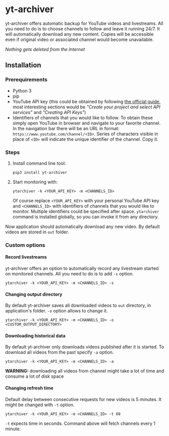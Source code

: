 # yt-archiver
yt-archiver offers automatic backup for YouTube videos and livestreams. All you need to do is to choose channels to follow and leave it
running 24/7. It will automatically download any new content. Copies will be accessible even if original video or
associated channel would become unavailable.

*Nothing gets deleted from the Internet*

## Installation

### Prerequirements
- Python 3
- pip
- YouTube API key (this could be obtained by following 
[the official guide](https://developers.google.com/youtube/registering_an_application), most interesting sections would be 
*"Create your project and select API services"* and *"Creating API Keys"*)
- Identifiers of channels that you would like to follow. To obtain these simply open YouTube in browser and navigate to your favorite channel. 
In the navigation bar there will be an URL in format: ```https://www.youtube.com/channel/<ID>```. Series of characters
visible in place of  ```<ID>``` will indicate the unique identifier of the channel. Copy it.

### Steps
1. Install command line tool:
    ```
    pip3 install yt-archiver
    ```
2. Start monitoring with:
    ```
    ytarchiver -k <YOUR_API_KEY> -m <CHANNELS_ID>
    ```
    Of course replace ```<YOUR_API_KEY>``` with your personal YouTube API key and ```<CHANNELS_ID>``` with identifiers of
    channels that you would like to monitor. Multiple identifiers could be specified after space. ```ytarchiver```
    command is installed globally, so you can invoke it from any directory.

Now application should automatically download any new video. By default videos are stored in ```out``` folder. 


### Custom options
#### Record livestreams
yt-archiver offers an option to automatically record any livestream started on monitored channels.
All you need to do is to add ```-s``` option.
```
ytarchiver -k <YOUR_API_KEY> -m <CHANNELS_ID> -s
```

#### Changing output directory
By default yt-archiver saves all downloaded videos to ```out``` directory, in application's folder.
```-o``` option allows to change it.
```
ytarchiver -k <YOUR_API_KEY> -m <CHANNELS_ID> -o <CUSTOM_OUTPUT_DIRECTORY>
```

#### Downloading historical data
By default yt-archiver only downloads videos published after it is started. To download all videos from the past specify
```-a``` option.
```
ytarchiver -k <YOUR_API_KEY> -m <CHANNELS_ID> -a
```
**WARNING:** downloading all videos from channel might take a lot of time and consume a lot of disk space

#### Changing refresh time
Default delay between consecutive requests for new videos is 5 minutes. It might be changed with ```-t``` option.
```
ytarchiver -k <YOUR_API_KEY> -m <CHANNELS_ID> -t 60
```
```-t``` expects time in seconds. Command above will fetch channels every 1 minute.
